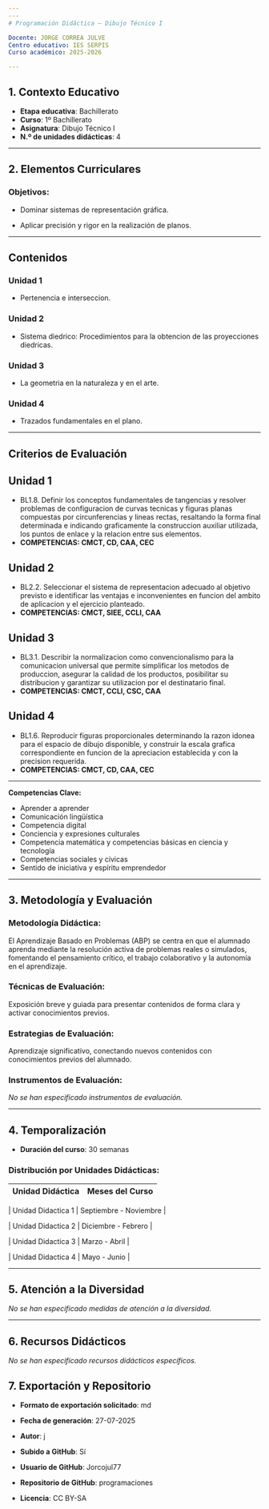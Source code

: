 ```yaml
---
---
# Programación Didáctica – Dibujo Técnico I

Docente: JORGE CORREA JULVE
Centro educativo: IES SERPIS
Curso académico: 2025-2026

---
```


## 1. Contexto Educativo

- **Etapa educativa**: Bachillerato
- **Curso**: 1º Bachillerato
- **Asignatura**: Dibujo Técnico I
- **N.º de unidades didácticas**: 4

---
## 2. Elementos Curriculares

### Objetivos:



* Dominar sistemas de representación gráfica.

* Aplicar precisión y rigor en la realización de planos.



---

## Contenidos

### Unidad 1
- Pertenencia e interseccion.
### Unidad 2
- Sistema diedrico: Procedimientos para la obtencion de las proyecciones diedricas.
### Unidad 3
- La geometria en la naturaleza y en el arte.
### Unidad 4
- Trazados fundamentales en el plano.


---

## Criterios de Evaluación

## Unidad 1
- BL1.8. Definir los conceptos fundamentales de tangencias y resolver problemas de configuracion de curvas tecnicas y figuras planas compuestas por circunferencias y lineas rectas, resaltando la forma final determinada e indicando graficamente la construccion auxiliar utilizada, los puntos de enlace y la relacion entre sus elementos.
- **COMPETENCIAS: CMCT, CD, CAA, CEC**
## Unidad 2
- BL2.2. Seleccionar el sistema de representacion adecuado al objetivo previsto e identificar las ventajas e inconvenientes en funcion del ambito de aplicacion y el ejercicio planteado.
- **COMPETENCIAS: CMCT, SIEE, CCLI, CAA**
## Unidad 3
- BL3.1. Describir la normalizacion como convencionalismo para la comunicacion universal que permite simplificar los metodos de produccion, asegurar la calidad de los productos, posibilitar su distribucion y garantizar su utilizacion por el destinatario final.
- **COMPETENCIAS: CMCT, CCLI, CSC, CAA**
## Unidad 4
- BL1.6. Reproducir figuras proporcionales determinando la razon idonea para el espacio de dibujo disponible, y construir la escala grafica correspondiente en funcion de la apreciacion establecida y con la precision requerida.
- **COMPETENCIAS: CMCT, CD, CAA, CEC**


---

**Competencias Clave:** 
<ul>

<li>Aprender a aprender</li>

<li>Comunicación lingüística</li>

<li>Competencia digital</li>

<li>Conciencia y expresiones culturales</li>

<li>Competencia matemática y competencias básicas en ciencia y tecnología</li>

<li>Competencias sociales y cívicas</li>

<li>Sentido de iniciativa y espíritu emprendedor</li>

</ul>


---


## 3. Metodología y Evaluación

### Metodología Didáctica:

El Aprendizaje Basado en Problemas (ABP) se centra en que el alumnado aprenda mediante la resolución activa de problemas reales o simulados, fomentando el pensamiento crítico, el trabajo colaborativo y la autonomía en el aprendizaje.


### Técnicas de Evaluación:

Exposición breve y guiada para presentar contenidos de forma clara y activar conocimientos previos.


### Estrategias de Evaluación:

Aprendizaje significativo, conectando nuevos contenidos con conocimientos previos del alumnado.


### Instrumentos de Evaluación:

_No se han especificado instrumentos de evaluación._


---

## 4. Temporalización

- **Duración del curso**: 30 semanas

### **Distribución por Unidades Didácticas:**


| Unidad Didáctica | Meses del Curso |
|------------------|-----------------| 


| Unidad Didactica 1 | Septiembre - Noviembre |

| Unidad Didactica 2 | Diciembre - Febrero |

| Unidad Didactica 3 | Marzo - Abril |

| Unidad Didactica 4 | Mayo - Junio |



---

## 5. Atención a la Diversidad


_No se han especificado medidas de atención a la diversidad._

---

## 6. Recursos Didácticos


_No se han especificado recursos didácticos específicos._

## 7. Exportación y Repositorio

- **Formato de exportación solicitado**: md
- **Fecha de generación**: 27-07-2025
- **Autor**: j


- **Subido a GitHub**: Sí
- **Usuario de GitHub**: Jorcojul77
- **Repositorio de GitHub**: programaciones

- **Licencia**: CC BY-SA

